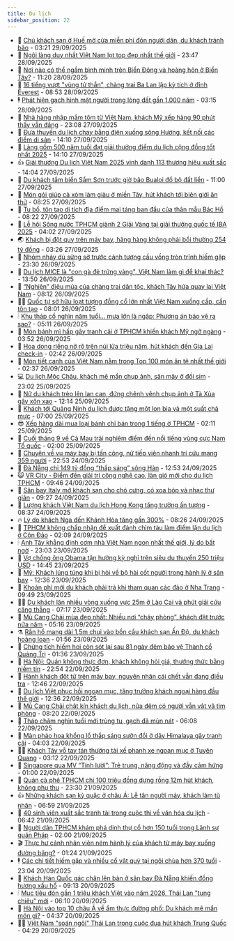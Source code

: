 ```yaml
---
title: Du lịch
sidebar_position: 22
---
```


<!-- dantri-du-lich:START -->
- 🥰 [Chủ khách sạn ở Huế mở cửa miễn phí đón người dân, du khách tránh bão](https://dantri.com.vn/du-lich/chu-khach-san-o-hue-mo-cua-mien-phi-don-nguoi-dan-du-khach-tranh-bao-20250929101244864.htm) - 03:21 29/09/2025
- 🥰 [Ngôi làng duy nhất Việt Nam lọt top đẹp nhất thế giới](https://dantri.com.vn/du-lich/ngoi-lang-duy-nhat-viet-nam-lot-top-dep-nhat-the-gioi-20250924190908881.htm) - 23:47 28/09/2025
- 🐻 [Nơi nào có thể ngắm bình minh trên Biển Đông và hoàng hôn ở Biển Tây?](https://dantri.com.vn/du-lich/noi-nao-co-the-ngam-binh-minh-tren-bien-dong-va-hoang-hon-o-bien-tay-20250928162957791.htm) - 11:20 28/09/2025
- 🤩 [16 tiếng vượt &quot;vùng tử thần&quot;, chàng trai Ba Lan lập kỳ tích ở đỉnh Everest](https://dantri.com.vn/du-lich/16-tieng-vuot-vung-tu-than-chang-trai-ba-lan-lap-ky-tich-o-dinh-everest-20250928120810464.htm) - 08:53 28/09/2025
- 🕴 [Phát hiện gạch hình mặt người trong lòng đất gần 1.000 năm](https://dantri.com.vn/du-lich/phat-hien-gach-hinh-mat-nguoi-trong-long-dat-gan-1000-nam-20250928084752975.htm) - 03:15 28/09/2025
- 🤩 [Nhà hàng nhập mắm tôm từ Việt Nam, khách Mỹ xếp hàng 90 phút thấy vẫn đáng](https://dantri.com.vn/du-lich/nha-hang-nhap-mam-tom-tu-viet-nam-khach-my-xep-hang-90-phut-thay-van-dang-20250927131732792.htm) - 23:08 27/09/2025
- 🤠 [Đưa thuyền du lịch chạy bằng điện xuống sông Hương, kết nối các điểm di sản](https://dantri.com.vn/du-lich/dua-thuyen-du-lich-chay-bang-dien-xuong-song-huong-ket-noi-cac-diem-di-san-20250927100221821.htm) - 14:10 27/09/2025
- 💪 [Làng gốm 500 năm tuổi đạt giải thưởng điểm du lịch cộng đồng tốt nhất 2025](https://dantri.com.vn/du-lich/lang-gom-500-nam-tuoi-dat-giai-thuong-diem-du-lich-cong-dong-tot-nhat-2025-20250927153932082.htm) - 14:10 27/09/2025
- 👍 [Giải thưởng Du lịch Việt Nam 2025 vinh danh 113 thương hiệu xuất sắc](https://dantri.com.vn/du-lich/giai-thuong-du-lich-viet-nam-2025-vinh-danh-113-thuong-hieu-xuat-sac-20250927165032773.htm) - 14:04 27/09/2025
- 🚦 [Du khách tắm biển Sầm Sơn trước giờ bão Bualoi đổ bộ đất liền](https://dantri.com.vn/du-lich/du-khach-tam-bien-sam-son-truoc-gio-bao-bualoi-do-bo-dat-lien-20250927163845722.htm) - 11:00 27/09/2025
- 💪 [Món gỏi giúp cả xóm làm giàu ở miền Tây, hút khách tới biên giới ăn thử](https://dantri.com.vn/du-lich/mon-goi-giup-ca-xom-lam-giau-o-mien-tay-hut-khach-toi-bien-gioi-an-thu-20250926235111581.htm) - 08:25 27/09/2025
- 💃 [Tu bổ, tôn tạo di tích địa điểm mai táng ban đầu của thân mẫu Bác Hồ](https://dantri.com.vn/du-lich/tu-bo-ton-tao-di-tich-dia-diem-mai-tang-ban-dau-cua-than-mau-bac-ho-20250927132032929.htm) - 08:22 27/09/2025
- 👺 [Lễ hội Sông nước TPHCM giành 2 Giải Vàng tại giải thưởng quốc tế IBA 2025](https://dantri.com.vn/du-lich/le-hoi-song-nuoc-tphcm-gianh-2-giai-vang-tai-giai-thuong-quoc-te-iba-2025-20250927002117049.htm) - 04:02 27/09/2025
- 🌏 [Khách bị đột quỵ trên máy bay, hãng hàng không phải bồi thường 254 tỷ đồng](https://dantri.com.vn/du-lich/khach-bi-dot-quy-tren-may-bay-hang-hang-khong-phai-boi-thuong-254-ty-dong-20250927101542913.htm) - 03:26 27/09/2025
- 🎡 [Nhóm nhảy dù sững sờ trước cảnh tượng cầu vồng tròn trĩnh hiếm gặp](https://dantri.com.vn/du-lich/nhom-nhay-du-sung-so-truoc-canh-tuong-cau-vong-tron-trinh-hiem-gap-20250926201533024.htm) - 23:30 26/09/2025
- 🧰 [Du lịch MICE là &quot;con gà đẻ trứng vàng&quot;, Việt Nam làm gì để khai thác?](https://dantri.com.vn/du-lich/du-lich-mice-la-con-ga-de-trung-vang-viet-nam-lam-gi-de-khai-thac-20250926200856756.htm) - 13:50 26/09/2025
- 💂 [“Nghiện” điệu múa của chàng trai dân tộc, khách Tây hứa quay lại Việt Nam](https://dantri.com.vn/du-lich/nghien-dieu-mua-cua-chang-trai-dan-toc-khach-tay-hua-quay-lai-viet-nam-20250925120050577.htm) - 08:12 26/09/2025
- 🧑‍🏫 [Quốc tự sở hữu loạt tượng đồng cổ lớn nhất Việt Nam xuống cấp, cần tôn tạo](https://dantri.com.vn/du-lich/quoc-tu-so-huu-loat-tuong-dong-co-lon-nhat-viet-nam-xuong-cap-can-ton-tao-20250926104733478.htm) - 08:01 26/09/2025
- 🕯 [Khu tháp cổ nghìn năm tuổi... mưa lớn là ngập: Phương án bảo vệ ra sao?](https://dantri.com.vn/du-lich/khu-thap-co-nghin-nam-tuoi-mua-lon-la-ngap-phuong-an-bao-ve-ra-sao-20250925202827891.htm) - 05:11 26/09/2025
- 👀 [Món bánh mì hấp gây tranh cãi ở TPHCM khiến khách Mỹ ngỡ ngàng](https://dantri.com.vn/du-lich/mon-banh-mi-hap-gay-tranh-cai-o-tphcm-khien-khach-my-ngo-ngang-20250926103106969.htm) - 03:52 26/09/2025
- 🎉 [Hoa dong riềng nở rộ trên núi lửa triệu năm, hút khách đến Gia Lai check-in](https://dantri.com.vn/du-lich/hoa-dong-rieng-no-ro-tren-nui-lua-trieu-nam-hut-khach-den-gia-lai-check-in-20250924172439603.htm) - 02:42 26/09/2025
- 🌊 [Món tiết canh của Việt Nam nằm trong Top 100 món ăn tệ nhất thế giới](https://dantri.com.vn/du-lich/mon-tiet-canh-cua-viet-nam-nam-trong-top-100-mon-an-te-nhat-the-gioi-20250926003325658.htm) - 02:37 26/09/2025
- 💻 [Du lịch Mộc Châu, khách mê mẩn chụp ảnh, săn mây ở đồi sim](https://dantri.com.vn/du-lich/du-lich-moc-chau-khach-me-man-chup-anh-san-may-o-doi-sim-20250917114325765.htm) - 23:02 25/09/2025
- 💪 [Nữ du khách trèo lên lan can, đứng chênh vênh chụp ảnh ở Tà Xùa gây xôn xao](https://dantri.com.vn/du-lich/nu-du-khach-treo-len-lan-can-dung-chenh-venh-chup-anh-o-ta-xua-gay-xon-xao-20250925132722635.htm) - 12:14 25/09/2025
- 👺 [Khách tới Quảng Ninh du lịch được tặng một lon bia và một suất chả mực](https://dantri.com.vn/du-lich/khach-toi-quang-ninh-du-lich-duoc-tang-mot-lon-bia-va-mot-suat-cha-muc-20250925134956417.htm) - 07:00 25/09/2025
- 😎 [Xếp hàng dài mua loại bánh chỉ bán trong 1 tiếng ở TPHCM](https://dantri.com.vn/du-lich/xep-hang-dai-mua-loai-banh-chi-ban-trong-1-tieng-o-tphcm-20250924210921810.htm) - 02:11 25/09/2025
- 🌋 [Cuối tháng 9 về Cà Mau trải nghiệm điểm đến nổi tiếng vùng cực Nam Tổ quốc](https://dantri.com.vn/du-lich/cuoi-thang-9-ve-ca-mau-trai-nghiem-diem-den-noi-tieng-vung-cuc-nam-to-quoc-20250924144305295.htm) - 02:00 25/09/2025
- 🌝 [Chuyện về vụ máy bay bị tấn công, nữ tiếp viên nhanh trí cứu mạng 359 người](https://dantri.com.vn/du-lich/chuyen-ve-vu-may-bay-bi-tan-cong-nu-tiep-vien-nhanh-tri-cuu-mang-359-nguoi-20250924130516514.htm) - 22:53 24/09/2025
- 🧠 [Đà Nẵng chi 149 tỷ đồng “thắp sáng” sông Hàn](https://dantri.com.vn/du-lich/da-nang-chi-149-ty-dong-thap-sang-song-han-20250924190725916.htm) - 12:53 24/09/2025
- 😺 [VR City - Điểm đến giải trí công nghệ cao, làn gió mới cho du lịch TPHCM](https://dantri.com.vn/du-lich/vr-city-diem-den-giai-tri-cong-nghe-cao-lan-gio-moi-cho-du-lich-tphcm-20250924163227959.htm) - 09:46 24/09/2025
- 💂 [Sân bay Italy mở khách sạn cho chó cưng, có xoa bóp và nhạc thư giãn](https://dantri.com.vn/du-lich/san-bay-italy-mo-khach-san-cho-cho-cung-co-xoa-bop-va-nhac-thu-gian-20250924085452007.htm) - 09:27 24/09/2025
- 🌮 [Lượng khách Việt Nam du lịch Hong Kong tăng trưởng ấn tượng](https://dantri.com.vn/du-lich/luong-khach-viet-nam-du-lich-hong-kong-tang-truong-an-tuong-20250924125335912.htm) - 08:37 24/09/2025
- 🔥 [Lý do khách Nga đến Khánh Hòa tăng gần 300%](https://dantri.com.vn/du-lich/ly-do-khach-nga-den-khanh-hoa-tang-gan-300-20250924091600658.htm) - 08:26 24/09/2025
- 🦏 [TPHCM không chấp nhận đề xuất đánh chìm tàu làm điểm lặn du lịch ở Côn Đảo](https://dantri.com.vn/du-lich/tphcm-khong-chap-nhan-de-xuat-danh-chim-tau-lam-diem-lan-du-lich-o-con-dao-20250924090822981.htm) - 02:09 24/09/2025
- 🕯 [Anh Tây khẳng định cơm nhà Việt Nam ngon nhất thế giới, lý do bất ngờ](https://dantri.com.vn/du-lich/anh-tay-khang-dinh-com-nha-viet-nam-ngon-nhat-the-gioi-ly-do-bat-ngo-20250923125842103.htm) - 23:03 23/09/2025
- 🐻 [Vợ chồng ông Obama tận hưởng kỳ nghỉ trên siêu du thuyền 250 triệu USD](https://dantri.com.vn/du-lich/vo-chong-ong-obama-tan-huong-ky-nghi-tren-sieu-du-thuyen-250-trieu-usd-20250923182009453.htm) - 14:45 23/09/2025
- 🥸 [Mỹ: Khách lúng túng khi bị hỏi về bộ hài cốt người trong hành lý ở sân bay](https://dantri.com.vn/du-lich/my-khach-lung-tung-khi-bi-hoi-ve-bo-hai-cot-nguoi-trong-hanh-ly-o-san-bay-20250923130944171.htm) - 12:36 23/09/2025
- 💂 [Khoản phí mới du khách phải trả khi tham quan các đảo ở Nha Trang](https://dantri.com.vn/du-lich/khoan-phi-moi-du-khach-phai-tra-khi-tham-quan-cac-dao-o-nha-trang-20250923161415717.htm) - 09:49 23/09/2025
- 🧑‍💻 [Du khách lăn nhiều vòng xuống vực 25m ở Lào Cai và phút giải cứu căng thẳng](https://dantri.com.vn/du-lich/du-khach-lan-nhieu-vong-xuong-vuc-25m-o-lao-cai-va-phut-giai-cuu-cang-thang-20250923134548726.htm) - 07:17 23/09/2025
- 💪 [Mù Cang Chải mùa đẹp nhất: Nhiều nơi “cháy phòng”, khách đặt trước nửa năm](https://dantri.com.vn/du-lich/mu-cang-chai-mua-dep-nhat-nhieu-noi-chay-phong-khach-dat-truoc-nua-nam-20250923084152217.htm) - 05:16 23/09/2025
- ⚗️ [Rắn hổ mang dài 1,5m chui vào bồn cầu khách sạn Ấn Độ, du khách hoảng loạn](https://dantri.com.vn/du-lich/ran-ho-mang-dai-15m-chui-vao-bon-cau-khach-san-an-do-du-khach-hoang-loan-20250922212313466.htm) - 01:56 23/09/2025
- 🌁 [Chứng tích hiếm hoi còn sót lại sau 81 ngày đêm bảo vệ Thành cổ Quảng Trị](https://dantri.com.vn/du-lich/chung-tich-hiem-hoi-con-sot-lai-sau-81-ngay-dem-bao-ve-thanh-co-quang-tri-20250922183214774.htm) - 01:36 23/09/2025
- 🧰 [Hà Nội: Quán không thực đơn, khách không hỏi giá, thưởng thức bằng niềm tin](https://dantri.com.vn/du-lich/ha-noi-quan-khong-thuc-don-khach-khong-hoi-gia-thuong-thuc-bang-niem-tin-20250922170012330.htm) - 22:54 22/09/2025
- 🧰 [Hành khách đột tử trên máy bay, nguyên nhân cái chết vẫn đang điều tra](https://dantri.com.vn/du-lich/hanh-khach-dot-tu-tren-may-bay-nguyen-nhan-cai-chet-van-dang-dieu-tra-20250922153741234.htm) - 12:46 22/09/2025
- 🎉 [Du lịch Việt phục hồi ngoạn mục, tăng trưởng khách ngoại hàng đầu thế giới](https://dantri.com.vn/du-lich/du-lich-viet-phuc-hoi-ngoan-muc-tang-truong-khach-ngoai-hang-dau-the-gioi-20250922163601102.htm) - 12:36 22/09/2025
- 🤩 [Mù Cang Chải chật kín khách du lịch, nửa đêm có người vẫn vật vã tìm phòng](https://dantri.com.vn/du-lich/mu-cang-chai-chat-kin-khach-du-lich-nua-dem-co-nguoi-van-vat-va-tim-phong-20250922142309668.htm) - 08:20 22/09/2025
- 👺 [Tháp chăm nghìn tuổi mới trùng tu, gạch đã mủn nát](https://dantri.com.vn/du-lich/thap-cham-nghin-tuoi-moi-trung-tu-gach-da-mun-nat-20250922110351504.htm) - 06:08 22/09/2025
- 🧠 [Màn pháo hoa khổng lồ thắp sáng sườn đồi ở dãy Himalaya gây tranh cãi](https://dantri.com.vn/du-lich/man-phao-hoa-khong-lo-thap-sang-suon-doi-o-day-himalaya-gay-tranh-cai-20250921223915344.htm) - 04:03 22/09/2025
- 👨‍🏫 [Khách Tây vỗ tay tán thưởng tài xế phanh xe ngoạn mục ở Tuyên Quang](https://dantri.com.vn/du-lich/khach-tay-vo-tay-tan-thuong-tai-xe-phanh-xe-ngoan-muc-o-tuyen-quang-20250922081137410.htm) - 03:12 22/09/2025
- 🦅 [Singapore qua MV “Tính lười”: Trẻ trung, năng động và đầy cảm hứng](https://dantri.com.vn/du-lich/singapore-qua-mv-tinh-luoi-tre-trung-nang-dong-va-day-cam-hung-20250920084525811.htm) - 01:00 22/09/2025
- 🌊 [Quán cà phê TPHCM chi 100 triệu đồng dựng rồng 12m hút khách, không phụ thu](https://dantri.com.vn/du-lich/quan-ca-phe-tphcm-chi-100-trieu-dong-dung-rong-12m-hut-khach-khong-phu-thu-20250921220639738.htm) - 23:30 21/09/2025
- 👍 [Những khách sạn kỳ quặc ở châu Á: Lễ tân người máy, khách làm tù nhân](https://dantri.com.vn/du-lich/nhung-khach-san-ky-quac-o-chau-a-le-tan-nguoi-may-khach-lam-tu-nhan-20250919180912423.htm) - 06:59 21/09/2025
- 🫶 [40 sinh viên xuất sắc tranh tài trong cuộc thi về văn hóa du lịch](https://dantri.com.vn/du-lich/40-sinh-vien-xuat-sac-tranh-tai-trong-cuoc-thi-ve-van-hoa-du-lich-20250921090710453.htm) - 06:42 21/09/2025
- 💯 [Người dân TPHCM khám phá dinh thự cổ hơn 150 tuổi trong Lãnh sự quán Pháp](https://dantri.com.vn/du-lich/nguoi-dan-tphcm-kham-pha-dinh-thu-co-hon-150-tuoi-trong-lanh-su-quan-phap-20250921025043176.htm) - 02:00 21/09/2025
- 🎬 [Thực hư cảnh nhân viên ném hành lý của khách từ máy bay xuống đường băng?](https://dantri.com.vn/du-lich/thuc-hu-canh-nhan-vien-nem-hanh-ly-cua-khach-tu-may-bay-xuong-duong-bang-20250920230335925.htm) - 01:24 21/09/2025
- 🕴 [Các chi tiết hiếm gặp và nhiều cổ vật quý tại ngôi chùa hơn 370 tuổi](https://dantri.com.vn/du-lich/cac-chi-tiet-hiem-gap-va-nhieu-co-vat-quy-tai-ngoi-chua-hon-370-tuoi-20250912162141639.htm) - 23:04 20/09/2025
- 🦅 [Khách Hàn Quốc gác chân lên bàn ở sân bay Đà Nẵng khiến đồng hương xấu hổ](https://dantri.com.vn/du-lich/khach-han-quoc-gac-chan-len-ban-o-san-bay-da-nang-khien-dong-huong-xau-ho-20250920111424224.htm) - 09:13 20/09/2025
- 🕯 [Mục tiêu đón gần 1 triệu khách Việt vào năm 2026, Thái Lan &quot;tung chiêu&quot; mới](https://dantri.com.vn/du-lich/muc-tieu-don-gan-1-trieu-khach-viet-vao-nam-2026-thai-lan-tung-chieu-moi-20250920113244971.htm) - 06:10 20/09/2025
- 🥸 [Hà Nội vào top 10 châu Á về ẩm thực đường phố: Du khách mê mẩn món gì?](https://dantri.com.vn/du-lich/ha-noi-vao-top-10-chau-a-ve-am-thuc-duong-pho-du-khach-me-man-mon-gi-20250919152058004.htm) - 04:37 20/09/2025
- 👨‍🏫 [Việt Nam &quot;soán ngôi&quot; Thái Lan trong cuộc đua hút khách Trung Quốc](https://dantri.com.vn/du-lich/viet-nam-soan-ngoi-thai-lan-trong-cuoc-dua-hut-khach-trung-quoc-20250917160831642.htm) - 04:29 20/09/2025<!-- dantri-du-lich:END -->
